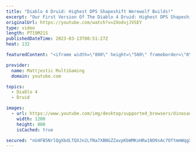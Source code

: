 ```yaml
---
title: "Diablo 4 Druid: Highest DPS Shapeshift Werewolf Builds!"
excerpt: "Our First Version Of The Diablo 4 Druid: Highest DPS Shapeshift Werewolf Builds. I Will Be Updated With Open Beta Access ..."
originalUrl: https://youtube.com/watch?v=2XodvjJVSEY
type: video
length: PT19M21S
publishedDateTime: 2023-03-13T00:51:27Z
heat: 132

featuredContent: "<iframe width=\"800\" height=\"500\" frameborder=\"0\" src=\"https://www.youtube.com/embed/2XodvjJVSEY\" allow=\"accelerometer; autoplay; encrypted-media; gyroscope; picture-in-picture\" allowfullscreen></iframe>"

provider:
  name: Mattjestic MultiGaming
  domain: youtube.com

topics:
  - Diablo 4
  - Druid

images:
  - url: https://www.youtube.com/img/desktop/supported_browsers/dinosaur.png
    width: 1200
    height: 800
    isCached: true

secured: "nU4FB5NrlQgXbdLTQXJn2LfNa7XBNGZZavpKbWMKxHRw1NO9sAc7OftmmWqgX4UnCX6+73EwEypkr+dolYBeToagNeThUxAjMWm4YEt8hN9GG5b2zmUpDC67NSUW8tn4QXHUJwW4KnfTgA98T6JvcuFP8Wf+rlrFwvHfqEVrhPKbapAzG9MxhPgsPF5KRg/1wULYHOmP8l46P9ut8xPK3de278KHgZl5g3dTy7BilpdgbM6XmMjkIVPjHKXFL3oB5e3tSbclZhVgGXxc7FoQCeH2AMyjrk5kfpxF3gJxkEUUWjc9QZ63HSwJUMXtOlT3/A56bJ9IUyyuI/wpLOo7JiAD+L9zOv6Xa5rXVrHuMLOAkZp4NLy9+HXN7Ceidri/toV3ftLtdo/tQj0bU4Z0uS/7vCRio/4pq0FfpVVUB8M=;xNFTUW7YuccYGjpnDq7icg=="
---
```


